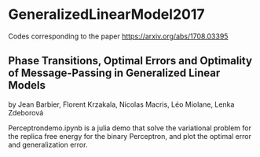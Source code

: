 # GeneralizedLinearModel2017
Codes corresponding to the paper https://arxiv.org/abs/1708.03395

## Phase Transitions, Optimal Errors and Optimality of Message-Passing in Generalized Linear Models
by Jean Barbier, Florent Krzakala, Nicolas Macris, Léo Miolane, Lenka Zdeborová

Perceptrondemo.ipynb is a julia demo that solve the variational problem for the replica free energy for the binary Perceptron, and plot the optimal error and generalization error.
